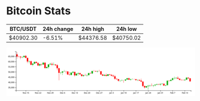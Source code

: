 # Bitcoin Stats

BTC/USDT|24h change|24h high|24h low|
|---|---|---|---|
|$40902.30|-6.51%|$44376.58|$40750.02|

<img src="./chart.svg">
